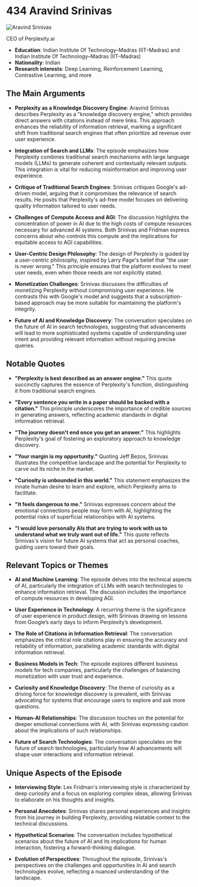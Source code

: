 # 434 Aravind Srinivas


![Aravind Srinivas](https://encrypted-tbn0.gstatic.com/images?q=tbn:ANd9GcRfMNyRLm1paBpaJZxLvqN_K1OLgj1bGo07QDFtBSE&s=0)

CEO of Perplexity.ai

- **Education**: Indian Institute Of Technology–Madras (IIT–Madras) and Indian Institute Of Technology–Madras (IIT–Madras)
- **Nationality**: Indian
- **Research interests**: Deep Learning, Reinforcement Learning, Contrastive Learning, and more


## The Main Arguments

- **Perplexity as a Knowledge Discovery Engine**: Aravind Srinivas describes Perplexity as a "knowledge discovery engine," which provides direct answers with citations instead of mere links. This approach enhances the reliability of information retrieval, marking a significant shift from traditional search engines that often prioritize ad revenue over user experience.

- **Integration of Search and LLMs**: The episode emphasizes how Perplexity combines traditional search mechanisms with large language models (LLMs) to generate coherent and contextually relevant outputs. This integration is vital for reducing misinformation and improving user experience.

- **Critique of Traditional Search Engines**: Srinivas critiques Google's ad-driven model, arguing that it compromises the relevance of search results. He posits that Perplexity's ad-free model focuses on delivering quality information tailored to user needs.

- **Challenges of Compute Access and AGI**: The discussion highlights the concentration of power in AI due to the high costs of compute resources necessary for advanced AI systems. Both Srinivas and Fridman express concerns about who controls this compute and the implications for equitable access to AGI capabilities.

- **User-Centric Design Philosophy**: The design of Perplexity is guided by a user-centric philosophy, inspired by Larry Page's belief that "the user is never wrong." This principle ensures that the platform evolves to meet user needs, even when those needs are not explicitly stated.

- **Monetization Challenges**: Srinivas discusses the difficulties of monetizing Perplexity without compromising user experience. He contrasts this with Google's model and suggests that a subscription-based approach may be more suitable for maintaining the platform's integrity.

- **Future of AI and Knowledge Discovery**: The conversation speculates on the future of AI in search technologies, suggesting that advancements will lead to more sophisticated systems capable of understanding user intent and providing relevant information without requiring precise queries.

## Notable Quotes

- **"Perplexity is best described as an answer engine."**
  This quote succinctly captures the essence of Perplexity's function, distinguishing it from traditional search engines.

- **"Every sentence you write in a paper should be backed with a citation."**
  This principle underscores the importance of credible sources in generating answers, reflecting academic standards in digital information retrieval.

- **"The journey doesn't end once you get an answer."**
  This highlights Perplexity's goal of fostering an exploratory approach to knowledge discovery.

- **"Your margin is my opportunity."**
  Quoting Jeff Bezos, Srinivas illustrates the competitive landscape and the potential for Perplexity to carve out its niche in the market.

- **"Curiosity is unbounded in this world."**
  This statement emphasizes the innate human desire to learn and explore, which Perplexity aims to facilitate.

- **"It feels dangerous to me."**
  Srinivas expresses concern about the emotional connections people may form with AI, highlighting the potential risks of superficial relationships with AI systems.

- **"I would love personally AIs that are trying to work with us to understand what we truly want out of life."**
  This quote reflects Srinivas's vision for future AI systems that act as personal coaches, guiding users toward their goals.

## Relevant Topics or Themes

- **AI and Machine Learning**: The episode delves into the technical aspects of AI, particularly the integration of LLMs with search technologies to enhance information retrieval. The discussion includes the importance of compute resources in developing AGI.

- **User Experience in Technology**: A recurring theme is the significance of user experience in product design, with Srinivas drawing on lessons from Google’s early days to inform Perplexity’s development.

- **The Role of Citations in Information Retrieval**: The conversation emphasizes the critical role citations play in ensuring the accuracy and reliability of information, paralleling academic standards with digital information retrieval.

- **Business Models in Tech**: The episode explores different business models for tech companies, particularly the challenges of balancing monetization with user trust and experience.

- **Curiosity and Knowledge Discovery**: The theme of curiosity as a driving force for knowledge discovery is prevalent, with Srinivas advocating for systems that encourage users to explore and ask more questions.

- **Human-AI Relationships**: The discussion touches on the potential for deeper emotional connections with AI, with Srinivas expressing caution about the implications of such relationships.

- **Future of Search Technologies**: The conversation speculates on the future of search technologies, particularly how AI advancements will shape user interactions and information retrieval.

## Unique Aspects of the Episode

- **Interviewing Style**: Lex Fridman's interviewing style is characterized by deep curiosity and a focus on exploring complex ideas, allowing Srinivas to elaborate on his thoughts and insights.

- **Personal Anecdotes**: Srinivas shares personal experiences and insights from his journey in building Perplexity, providing relatable context to the technical discussions.

- **Hypothetical Scenarios**: The conversation includes hypothetical scenarios about the future of AI and its implications for human interaction, fostering a forward-thinking dialogue.

- **Evolution of Perspectives**: Throughout the episode, Srinivas's perspectives on the challenges and opportunities in AI and search technologies evolve, reflecting a nuanced understanding of the landscape.
